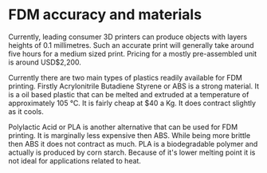 FDM accuracy and materials
==========================

Currently, leading consumer 3D printers can produce objects with layers heights of 0.1 millimetres. Such an accurate print will generally take around five hours for a medium sized print. Pricing for a mostly pre-assembled unit is around USD$2,200.

Currently there are two main types of plastics readily available for FDM printing. Firstly Acrylonitrile Butadiene Styrene or ABS is a strong material. It is a oil based plastic that can be melted and extruded at a temperature of approximately 105 °C. It is fairly cheap at $40 a Kg. It does contract slightly as it cools.

Polylactic Acid or PLA is another alternative that can be used for FDM printing. It is marginally less expensive then ABS. While being more brittle then ABS it does not contract as much. PLA is a biodegradable polymer and actually is produced by corn starch. Because of it's lower melting point it is not ideal for applications related to heat.

